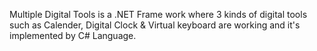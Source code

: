 Multiple Digital Tools is a .NET Frame work where 3 kinds of digital tools such as Calender, Digital Clock & Virtual keyboard are working and it's implemented by C# Language.
